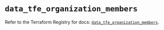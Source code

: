 # `data_tfe_organization_members`

Refer to the Terraform Registry for docs: [`data_tfe_organization_members`](https://registry.terraform.io/providers/hashicorp/tfe/0.68.1/docs/data-sources/organization_members).
